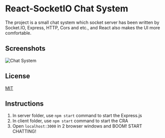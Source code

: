# React-SocketIO Chat System

The project is a small chat system which socket server has been written by Socket.IO, Express, HTTP, Cors and etc., and React also makes the UI more comfortable.

## Screenshots

![Chat System](https://user-images.githubusercontent.com/8419324/187885947-c2798f6e-8c31-406f-ba00-896f9f1fb15f.jpg)

## License

[MIT](https://choosealicense.com/licenses/mit/)

## Instructions

1. In server folder, use `npm start` command to start the Express.js
2. In client folder, use `npm start` command to start the CRA
3. Open `localhost:3000` in 2 browser windows and BOOM! START CHATTING!
